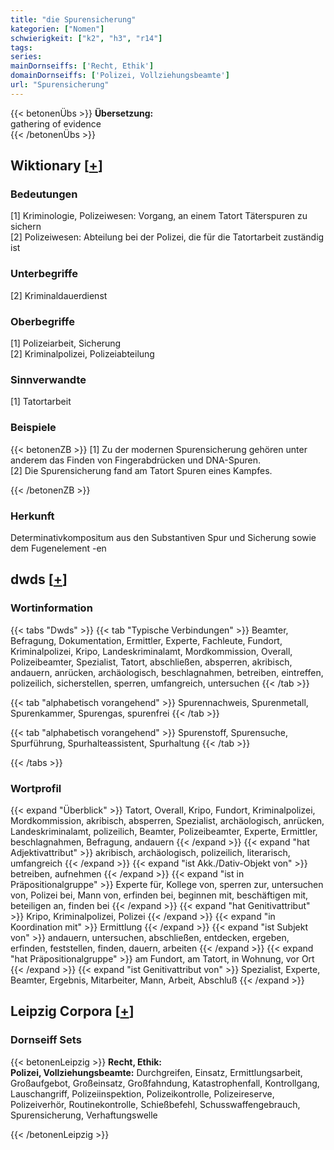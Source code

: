```yaml
---
title: "die Spurensicherung"
kategorien: ["Nomen"]
schwierigkeit: ["k2", "h3", "r14"]
tags:
series:
mainDornseiffs: ['Recht, Ethik']
domainDornseiffs: ['Polizei, Vollziehungsbeamte']
url: "Spurensicherung"
---
```


{{< betonenÜbs >}}
**Übersetzung:**  
gathering of evidence  
{{< /betonenÜbs >}}

## Wiktionary [[+](https://de.wiktionary.org/wiki/Spurensicherung)]

### Bedeutungen
[1] Kriminologie, Polizeiwesen: Vorgang, an einem Tatort Täterspuren zu sichern  
[2] Polizeiwesen: Abteilung bei der Polizei, die für die Tatortarbeit zuständig ist  

### Unterbegriffe
[2] Kriminaldauerdienst  

### Oberbegriffe
[1] Polizeiarbeit, Sicherung  
[2] Kriminalpolizei, Polizeiabteilung  

### Sinnverwandte
[1] Tatortarbeit  

### Beispiele
{{< betonenZB >}}
[1] Zu der modernen Spurensicherung gehören unter anderem das Finden von Fingerabdrücken und DNA-Spuren.  
[2] Die Spurensicherung fand am Tatort Spuren eines Kampfes.  

{{< /betonenZB >}}
### Herkunft
Determinativkompositum aus den Substantiven Spur und Sicherung sowie dem Fugenelement -en  



## dwds [[+](https://www.dwds.de/wb/Spurensicherung)]

### Wortinformation
{{< tabs "Dwds" >}}
{{< tab "Typische Verbindungen" >}}
Beamter, Befragung, Dokumentation, Ermittler, Experte, Fachleute, Fundort, Kriminalpolizei, Kripo, Landeskriminalamt, Mordkommission, Overall, Polizeibeamter, Spezialist, Tatort, abschließen, absperren, akribisch, andauern, anrücken, archäologisch, beschlagnahmen, betreiben, eintreffen, polizeilich, sicherstellen, sperren, umfangreich, untersuchen
{{< /tab >}}

{{< tab "alphabetisch vorangehend" >}}
Spurennachweis, Spurenmetall, Spurenkammer, Spurengas, spurenfrei
{{< /tab >}}

{{< tab "alphabetisch vorangehend" >}}
Spurenstoff, Spurensuche, Spurführung, Spurhalteassistent, Spurhaltung
{{< /tab >}}

{{< /tabs >}}

### Wortprofil
{{< expand "Überblick" >}} Tatort, Overall, Kripo, Fundort, Kriminalpolizei, Mordkommission, akribisch, absperren, Spezialist, archäologisch, anrücken, Landeskriminalamt, polizeilich, Beamter, Polizeibeamter, Experte, Ermittler, beschlagnahmen, Befragung, andauern {{< /expand >}}
{{< expand "hat Adjektivattribut" >}} akribisch, archäologisch, polizeilich, literarisch, umfangreich {{< /expand >}}
{{< expand "ist Akk./Dativ-Objekt von" >}} betreiben, aufnehmen {{< /expand >}}
{{< expand "ist in Präpositionalgruppe" >}} Experte für, Kollege von, sperren zur, untersuchen von, Polizei bei, Mann von, erfinden bei, beginnen mit, beschäftigen mit, beteiligen an, finden bei {{< /expand >}}
{{< expand "hat Genitivattribut" >}} Kripo, Kriminalpolizei, Polizei {{< /expand >}}
{{< expand "in Koordination mit" >}} Ermittlung {{< /expand >}}
{{< expand "ist Subjekt von" >}} andauern, untersuchen, abschließen, entdecken, ergeben, erfinden, feststellen, finden, dauern, arbeiten {{< /expand >}}
{{< expand "hat Präpositionalgruppe" >}} am Fundort, am Tatort, in Wohnung, vor Ort {{< /expand >}}
{{< expand "ist Genitivattribut von" >}} Spezialist, Experte, Beamter, Ergebnis, Mitarbeiter, Mann, Arbeit, Abschluß {{< /expand >}}

## Leipzig Corpora [[+](https://corpora.uni-leipzig.de/en/res?word=Spurensicherung&corpusId=deu_newscrawl-public_2018)]

### Dornseiff Sets
{{< betonenLeipzig >}}
**Recht, Ethik:**  
**Polizei, Vollziehungsbeamte:** Durchgreifen, Einsatz, Ermittlungsarbeit, Großaufgebot, Großeinsatz, Großfahndung, Katastrophenfall, Kontrollgang, Lauschangriff, Polizeiinspektion, Polizeikontrolle, Polizeireserve, Polizeiverhör, Routinekontrolle, Schießbefehl, Schusswaffengebrauch, Spurensicherung, Verhaftungswelle  

{{< /betonenLeipzig >}}
